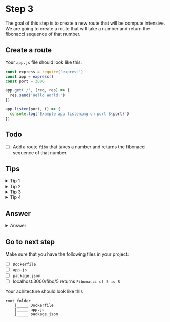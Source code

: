 # Step 3

The goal of this step is to create a new route that will be compute intensive. 
We are going to create a route that will take a number and return the fibonacci sequence of that number.

## Create a route

Your `app.js` file should look like this:
```js
const express = require('express')
const app = express()
const port = 3000

app.get('/', (req, res) => {
  res.send('Hello World!')
})

app.listen(port, () => {
  console.log(`Example app listening on port ${port}`)
})
```

## Todo

- [ ] Add a route `fibo` that takes a number and returns the fibonacci sequence of that number.

## Tips

<details>
    <summary>Tip 1</summary>

- `app.get('/fibo/:number', (req, res) => {` : This will create a route that takes a number and returns the fibonacci sequence of that number.

</details>
<details>
    <summary>Tip 2</summary>
    
- `const number = parseInt(req.params.number)`

- `res.send(fibonacci(req.params.number))` : This will send the fibonacci sequence of the number to the client.

</details>
<details>
    <summary>Tip 3</summary>

- `const fibonacci = (number) => {` : This will create a function that will compute the fibonacci sequence of a number.

</details>
<details>
    <summary>Tip 4</summary>

```js
if (number < 2) {
        return number
    }
    return fibonacci(number - 1) + fibonacci(number - 2)
```
</details>

## Answer

<details>
    <summary>Answer</summary>
    
```js
const express = require('express')
const app = express()
const port = 3000

const fibonacci = (number) => {
    if (number < 2) {
        return 1
    }
    return fibonacci(number - 1) + fibonacci(number - 2)
}

app.get('/fibo/:number', (req, res) => {
    const number = parseInt(req.params.number)
    const result = fibonacci(number)
    res.send(`Fibonacci of ${number} is ${result}`)
})

app.listen(port, () => {
  console.log(`Example app listening on port ${port}`)
})

```

</details>

## Go to next step

Make sure that you have the following files in your project:
- [ ] `Dockerfile`
- [ ] `app.js`
- [ ] `package.json`
- [ ] localhost:3000/fibo/5 returns `Fibonacci of 5 is 8`

Your achitecture should look like this
```
root_folder
    |_____ Dockerfile
    |_____ app.js
    |_____ package.json
```